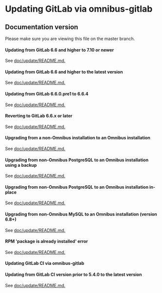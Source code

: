 # Updating GitLab via omnibus-gitlab

## Documentation version

Please make sure you are viewing this file on the master branch.

#### Updating from GitLab 6.6 and higher to 7.10 or newer

See [doc/update/README.md.](doc/update/README.md#updating-from-gitlab-66-and-higher-to-710-or-newer)

#### Updating from GitLab 6.6 and higher to the latest version

See [doc/update/README.md.](doc/update/README.md#updating-from-gitlab-66-and-higher-to-the-latest-version)

#### Updating from GitLab 6.6.0.pre1 to 6.6.4

See [doc/update/README.md.](doc/update/README.md#updating-from-gitlab-660pre1-to-664)

#### Reverting to GitLab 6.6.x or later

See [doc/update/README.md.](doc/update/README.md#reverting-to-gitlab-66x-or-later)

#### Upgrading from a non-Omnibus installation to an Omnibus installation

See [doc/update/README.md.](doc/update/README.md#upgrading-from-a-non-omnibus-installation-to-an-omnibus-installation)

#### Upgrading from non-Omnibus PostgreSQL to an Omnibus installation using a backup

See [doc/update/README.md.](doc/update/README.md#upgrading-from-non-omnibus-postgresql-to-an-omnibus-installation-using-a-backup)

#### Upgrading from non-Omnibus PostgreSQL to an Omnibus installation in-place

See [doc/update/README.md.](doc/update/README.md#upgrading-from-non-omnibus-postgresql-to-an-omnibus-installation-in-place)

#### Upgrading from non-Omnibus MySQL to an Omnibus installation (version 6.8+)

See [doc/update/README.md.](doc/update/README.md#upgrading-from-non-omnibus-mysql-to-an-omnibus-installation-version-68)

#### RPM 'package is already installed' error

See [doc/update/README.md.](doc/update/README.md#rpm-package-is-already-installed-error)

#### Updating GitLab CI via omnibus-gitlab
#### Updating from GitLab CI version prior to 5.4.0 to the latest version

See [doc/update/README.md.](doc/update/README.md#updating-from-gitlab-ci-version-prior-to-540-to-the-latest-version)
